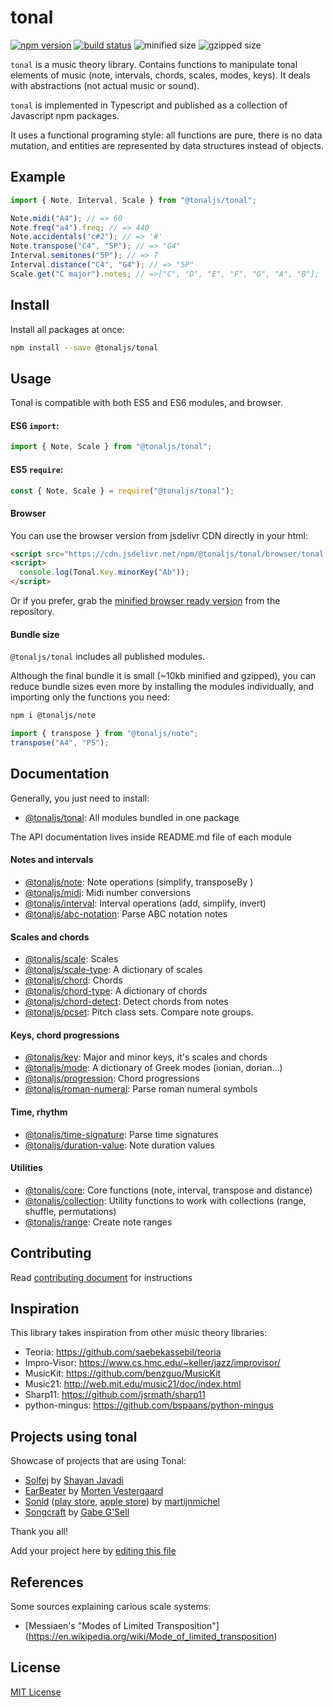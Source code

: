 # tonal

[![npm version](https://img.shields.io/npm/v/@tonaljs/tonal.svg?style=flat-square)](https://www.npmjs.com/package/@tonaljs/tonal)
[![build status](https://img.shields.io/travis/tonaljs/tonal?style=flat-square)](http://travis-ci.org/tonaljs/tonal/)
![minified size](https://img.shields.io/badge/minified-28.45kb-blue?style=flat-square)
![gzipped size](https://img.shields.io/badge/gzipped-9.7kb-blue?style=flat-square)

`tonal` is a music theory library. Contains functions to manipulate tonal elements of music (note, intervals, chords, scales, modes, keys). It deals with abstractions (not actual music or sound).

`tonal` is implemented in Typescript and published as a collection of Javascript npm packages.

It uses a functional programing style: all functions are pure, there is no data mutation, and entities are represented by data structures instead of objects.

## Example

```js
import { Note, Interval, Scale } from "@tonaljs/tonal";

Note.midi("A4"); // => 60
Note.freq("a4").freq; // => 440
Note.accidentals("c#2"); // => '#'
Note.transpose("C4", "5P"); // => "G4"
Interval.semitones("5P"); // => 7
Interval.distance("C4", "G4"); // => "5P"
Scale.get("C major").notes; // =>["C", "D", "E", "F", "G", "A", "B"];
```

## Install

Install all packages at once:

```bash
npm install --save @tonaljs/tonal
```

## Usage

Tonal is compatible with both ES5 and ES6 modules, and browser.

#### ES6 `import`:

```js
import { Note, Scale } from "@tonaljs/tonal";
```

#### ES5 `require`:

```js
const { Note, Scale } = require("@tonaljs/tonal");
```

#### Browser

You can use the browser version from jsdelivr CDN directly in your html:

```html
<script src="https://cdn.jsdelivr.net/npm/@tonaljs/tonal/browser/tonal.min.js"></script>
<script>
  console.log(Tonal.Key.minorKey("Ab"));
</script>
```

Or if you prefer, grab the [minified browser ready version](https://raw.githubusercontent.com/tonaljs/tonal/master/packages/tonal/browser/tonal.min.js) from the repository.

#### Bundle size

`@tonaljs/tonal` includes all published modules.

Although the final bundle it is small (~10kb minified and gzipped), you can reduce bundle sizes even more by installing the modules individually, and importing only the functions you need:

```bash
npm i @tonaljs/note
```

```js
import { transpose } from "@tonaljs/note";
transpose("A4", "P5");
```

## Documentation

Generally, you just need to install:

- [@tonaljs/tonal](/packages/tonal): All modules bundled in one package

The API documentation lives inside README.md file of each module

#### Notes and intervals

- [@tonaljs/note](/packages/note): Note operations (simplify, transposeBy )
- [@tonaljs/midi](/packages/midi): Midi number conversions
- [@tonaljs/interval](/packages/interval): Interval operations (add, simplify, invert)
- [@tonaljs/abc-notation](/packages/abc-notation): Parse ABC notation notes

#### Scales and chords

- [@tonaljs/scale](/packages/scale): Scales
- [@tonaljs/scale-type](/packages/scale-type): A dictionary of scales
- [@tonaljs/chord](/packages/chord): Chords
- [@tonaljs/chord-type](/packages/chord-type): A dictionary of chords
- [@tonaljs/chord-detect](/packages/chord-detect): Detect chords from notes
- [@tonaljs/pcset](/packages/pcset): Pitch class sets. Compare note groups.

#### Keys, chord progressions

- [@tonaljs/key](/packages/key): Major and minor keys, it's scales and chords
- [@tonaljs/mode](/packages/mode): A dictionary of Greek modes (ionian, dorian...)
- [@tonaljs/progression](/packages/progression): Chord progressions
- [@tonaljs/roman-numeral](/packages/roman-numeral): Parse roman numeral symbols

#### Time, rhythm

- [@tonaljs/time-signature](/packages/time-signature): Parse time signatures
- [@tonaljs/duration-value](/packages/duration-value): Note duration values

#### Utilities

- [@tonaljs/core](/packages/core): Core functions (note, interval, transpose and distance)
- [@tonaljs/collection](/packages/collection): Utility functions to work with collections (range, shuffle, permutations)
- [@tonaljs/range](/packages/range): Create note ranges

## Contributing

Read [contributing document](/docs/CONTRIBUTING.md) for instructions

## Inspiration

This library takes inspiration from other music theory libraries:

- Teoria: https://github.com/saebekassebil/teoria
- Impro-Visor: https://www.cs.hmc.edu/~keller/jazz/improvisor/
- MusicKit: https://github.com/benzguo/MusicKit
- Music21: http://web.mit.edu/music21/doc/index.html
- Sharp11: https://github.com/jsrmath/sharp11
- python-mingus: https://github.com/bspaans/python-mingus

## Projects using tonal

Showcase of projects that are using Tonal:

- [Solfej](https://www.solfej.io/) by [Shayan Javadi](https://github.com/ShayanJavadi)
- [EarBeater](https://www.earbeater.com/online-ear-training/) by [Morten Vestergaard](https://github.com/vellebelle)
- [Sonid](https://sonid.app/) ([play store](https://play.google.com/store/apps/details?id=org.stroopwafel.music.app), [apple store](https://apps.apple.com/us/app/sonid/id1490221762?ls=1)) by [martijnmichel](https://github.com/martijnmichel)
- [Songcraft](https://songcraft.io/) by [Gabe G'Sell](https://github.com/gabergg)

Thank you all!

Add your project here by [editing this file](https://github.com/tonaljs/tonal/edit/master/README.md)

## References

Some sources explaining carious scale systems:

- [Messiaen's "Modes of Limited Transposition"] (https://en.wikipedia.org/wiki/Mode_of_limited_transposition)



## License

[MIT License](docs/LICENSE)
